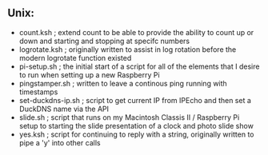 ## Unix: ##
- count.ksh ; extend count to be able to provide the ability to count up or down and starting and stopping at specifc numbers
- logrotate.ksh ; originally written to assist in log rotation before the modern logrotate function existed
- pi-setup.sh ; the initial start of a script for all of the elements that I desire to run when setting up a new Raspberry Pi
- pingstamper.sh ; written to leave a continous ping running with timestamps
- set-duckdns-ip.sh ; script to get current IP from IPEcho and then set a DuckDNS name via the API
- slide.sh ; script that runs on my Macintosh Classis II / Raspberry Pi setup to starting the slide presentation of a clock and photo slide show
- yes.ksh ; script for continuing to reply with a string, originally written to pipe a 'y' into other calls